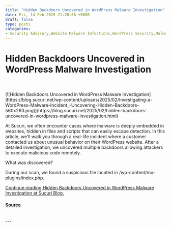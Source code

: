 ```yaml
---
title: "Hidden Backdoors Uncovered in WordPress Malware Investigation"
date: Fri, 14 Feb 2025 21:26:56 +0000
draft: false
type: posts
categories: 
- Security Advisory,Website Malware Infections,WordPress Security,Malware,Sucuri WordPress Plugin,Website Backdoor,WordPress Plugins and Themes
---
```

# Hidden Backdoors Uncovered in WordPress Malware Investigation

<br/>

<br/>
[![Hidden Backdoors Uncovered in WordPress Malware Investigation](https://blog.sucuri.net/wp-content/uploads/2025/02/Investigating-a-WordPress-Malware-Incident_-Uncovering-Hidden-Backdoors-560x263.png)](https://blog.sucuri.net/2025/02/hidden-backdoors-uncovered-in-wordpress-malware-investigation.html)

At Sucuri, we often encounter cases where malware is deeply embedded in websites, hidden in files and scripts that can easily escape detection. In this article, we’ll walk you through a real-life incident where a customer contacted us about unusual behavior on their WordPress website. After a detailed investigation, we uncovered multiple backdoors allowing attackers to execute malicious code remotely.

What was discovered?

During our scan, we found a suspicious file located in /wp-content/mu-plugins/index.php.

[Continue reading Hidden Backdoors Uncovered in WordPress Malware Investigation at Sucuri Blog.](https://blog.sucuri.net/2025/02/hidden-backdoors-uncovered-in-wordpress-malware-investigation.html)

#### [Source](https://blog.sucuri.net/2025/02/hidden-backdoors-uncovered-in-wordpress-malware-investigation.html)

<br/>
---
